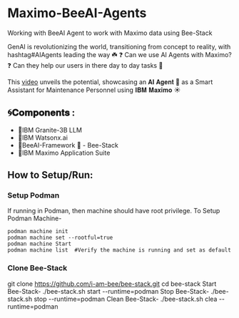# Maximo-BeeAI-Agents
Working with BeeAI Agent to work with Maximo data using Bee-Stack

GenAI is revolutionizing the world, transitioning from concept to reality, with hashtag#AIAgents leading the way ☘️ 
❓ Can we use AI Agents with Maximo? 
❓ Can they help our users in there day to day tasks 🤔

This [video](https://www.youtube.com/watch?v=rrgGYyaANbI) unveils the potential, showcasing an 𝐀𝐈 𝐀𝐠𝐞𝐧𝐭 🤖 as a Smart Assistant for Maintenance Personnel using 𝐈𝐁𝐌 𝐌𝐚𝐱𝐢𝐦𝐨 ☀️ 


## 🌀𝐂𝐨𝐦𝐩𝐨𝐧𝐞𝐧𝐭𝐬 :
 - 🔺IBM Granite-3B LLM
 - 🔺IBM Watsonx.ai
 - 🔺BeeAI-Framework 🐝 - Bee-Stack
 - 🔺IBM Maximo Application Suite

 
## How to Setup/Run:

### Setup Podman
If running in Podman, then machine should have root privilege. To Setup Podman Machine-
```
podman machine init
podman machine set --rootful=true
podman machine Start
podman machine list  #Verify the machine is running and set as default
```

### Clone Bee-Stack
git clone https://github.com/i-am-bee/bee-stack.git
cd bee-stack
Start Bee-Stack- ./bee-stack.sh start --runtime=podman
Stop Bee-Stack- ./bee-stack.sh stop --runtime=podman
Clean Bee-Stack- ./bee-stack.sh clea  --runtime=podman


